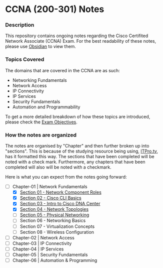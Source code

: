 # CCNA (200-301) Notes

### Description

This repository contains ongoing notes regarding the Cisco Certifited Network Associate (CCNA) Exam. For the best readability of these notes, please use [Obsidian](https://obsidian.md) to view them. 

### Topics Covered

The domains that are covered in the CCNA are as such:

- Networking Fundamentals
- Network Access
- IP Connectivity
- IP Services
- Security Fundamentals
- Automation and Programmability

To get a more detailed breakdown of how these topics are introduced, please check the [Exam Objectives](docs/pdfs/200-301-CCNA-v1.0.pdf). 

### How the notes are organized

The notes are organised by "Chapter" and then further broken up into "sections". This is because of the studying resource being using, [ITPro.tv](https://www.itpro.tv/), has it formatted this way. 
The sections that have been completed will be noted with a check mark. Furthermore, any chapters that have been completed will also will be noted with a checkmark.

Here is what you can expect from the notes going forward:

- [ ] Chapter-01 | Network Fundamentals 
	- [x] [Section 01 - Network Component Roles](chapter-01/01-NetworkComponentRoles.md)
	- [x] [Section 02 - Cisco CLI Basics](chapter-01/02-CiscoCLIBasics.md)
	- [x] [Section 03 - Intro to Cisco DNA Center](chapter-01/03-CiscoDNACenter.md)
	- [x] [Section 04 - Network Topologies](chapter-01/04-NetworkTopologies.md)
	- [ ] [Section 05 - Physical Networking](chapter-01/05-PhysicalNetworking.md)
	- [ ] Section 06 - Networking Basics
	- [ ] Section 07 - Virtualization Concepts
	- [ ] Section 08 - Wireless Configuration
- [ ] Chapter-02 | Network Access
- [ ] Chapter-03 | IP Connectivity
- [ ] Chapter-04 | IP Services
- [ ] Chapter-05 | Security Fundamentals
- [ ] Chapter-06 | Automation & Programming
